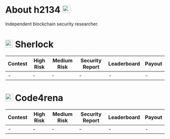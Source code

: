 # About h2134  <img src="https://avatars.githubusercontent.com/u/169348989?v=4" width="24">
Independent blockchain security researcher.

# <img src="https://audits.sherlock.xyz/_next/static/media/sherlock_logo.bf519c9e.svg" width="24">  Sherlock
|  Contest  |  High Risk  |  Medium Risk  |  Security Report  |  Leaderboard  |  Payout  |
|-----------|-------------|---------------|-------------------|---------------|----------|
| - | - | - | - | - | - |


# <img src="https://code4rena.com/images/c4-logo-icon.svg" width="24">  Code4rena
|  Contest  |  High Risk  |  Medium Risk  |  Security Report  |  Leaderboard  |  Payout  |
|-----------|-------------|---------------|-------------------|---------------|----------|
| - | - | - | - | - | - |
